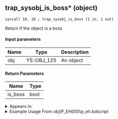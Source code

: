 ## trap_sysobj_is_boss* (object)

`syscall 10, 18 ; trap_sysobj_is_boss (1 in, 1 out)`

Return if the object is a boss

#### Input parameters
| Name | Type | Description
|------|------|------------
| obj   | YS::OBJ_125   | An object


#### Return Parameters
| Name | Type
|------|-----
| is_boss   | bool   


<details>
	<summary>Appears in:</summary>
| filename | Entity (obj)
|----------|-------------
| obj\P_EH000\p_eh.bdscript       | ((P) Riku)          
| obj\P_EH000_LAST\p_eh.bdscript       | ((P) Riku (final battle))          
| obj\P_EX330\p_ex.bdscript       | ((P) Peter Pan)          
| obj\P_EX350\p_ex.bdscript       | ((P) Chicken Little)          

</details>

<details>
	<summary>Example Usage From obj\P_EH000\p_eh.bdscript</summary>
```
L4280:
 popToSp 0
 pushFromFSp 0
 fetchValue 4
 syscall 10, 17 ; trap_sysobj_is_zako (1 in, 1 out)
 dup 
 jnz L4298
 pushFromFSp 0
 fetchValue 4
 syscall 10, 18 ; trap_sysobj_is_boss (1 in, 1 out)
 neqzv
```
</details>

